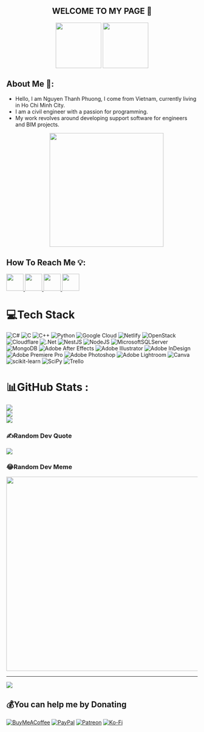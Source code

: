 <!DOCTYPE html>
<html lang="en">
<head>
    <meta charset="UTF-8">
    <meta name="viewport" content="width=device-width, initial-scale=1.0">
</head>
<body>
    <h2 align="center">WELCOME TO MY PAGE 🙌</h2>
    <p align="center"> 
     <img align="center" width="120" src="https://github.com/PYTHINKS/00.Icon/blob/master/Logo%20ThinkTool.png" />
      <img align="center" width="120" src="https://avatars.githubusercontent.com/u/157952071?s=400&u=26422c5a68de626c8152fa86b552817b50746097&v=4" />
    </p>
</body>
</html>

## About Me 📕:
- Hello, I am Nguyen Thanh Phuong, I come from Vietnam, currently living in Ho Chi Minh City.
- I am a civil engineer with a passion for programming.
- My work revolves around developing support software for engineers and BIM projects.
   <p align="center"> 
     <img align="center" width="300" src="https://static.vecteezy.com/system/resources/previews/003/596/441/original/design-studio-concept-in-modern-flat-design-man-designer-creates-content-for-site-drawing-graphic-elements-works-at-computer-illustrator-working-on-creative-studio-project-illustration-vector.jpg" />
    </p>

## How To Reach Me 💡:
<p align="left">
  <a href="https://www.linkedin.com/in/phuong-nguyen-748b25297/" target="_blank">
    <img Width="45" src="https://img.icons8.com/fluent/48/000000/linkedin.png"/>
  </a>
  <a href="https://www.facebook.com/vuontoituonglai28" alt="Facebook">
    <img Width="45" src="https://img.icons8.com/fluent/48/000000/facebook-new.png" target="_blank" />
  </a> 
  <a href="https://www.youtube.com/@pythinks1998" alt="Youtube channel" target="_blank" >
    <img Width="45" src="https://img.icons8.com/fluent/48/000000/youtube-play.png"/>
  </a>
  <a href="mailto:thanhphuong.pythinks@gmail.com" alt="Email">
    <img Width="45" src="https://img.icons8.com/fluent/48/000000/mailing.png"/>
  </a>
</p>

# 💻Tech Stack
![C#](https://img.shields.io/badge/c%23-%23239120.svg?style=flat&logo=c-sharp&logoColor=white) ![C](https://img.shields.io/badge/c-%2300599C.svg?style=flat&logo=c&logoColor=white) ![C++](https://img.shields.io/badge/c++-%2300599C.svg?style=flat&logo=c%2B%2B&logoColor=white) ![Python](https://img.shields.io/badge/python-3670A0?style=flat&logo=python&logoColor=ffdd54) ![Google Cloud](https://img.shields.io/badge/Google%20Cloud-%234285F4.svg?style=flat&logo=google-cloud&logoColor=white) ![Netlify](https://img.shields.io/badge/netlify-%23000000.svg?style=flat&logo=netlify&logoColor=#00C7B7) ![OpenStack](https://img.shields.io/badge/Openstack-%23f01742.svg?style=flat&logo=openstack&logoColor=white) ![Cloudflare](https://img.shields.io/badge/Cloudflare-F38020?style=flat&logo=Cloudflare&logoColor=white) ![.Net](https://img.shields.io/badge/.NET-5C2D91?style=flat&logo=.net&logoColor=white) ![NestJS](https://img.shields.io/badge/nestjs-%23E0234E.svg?style=flat&logo=nestjs&logoColor=white) ![NodeJS](https://img.shields.io/badge/node.js-6DA55F?style=flat&logo=node.js&logoColor=white) ![MicrosoftSQLServer](https://img.shields.io/badge/Microsoft%20SQL%20Sever-CC2927?style=flat&logo=microsoft%20sql%20server&logoColor=white) ![MongoDB](https://img.shields.io/badge/MongoDB-%234ea94b.svg?style=flat&logo=mongodb&logoColor=white) ![Adobe After Effects](https://img.shields.io/badge/Adobe%20After%20Effects-9999FF.svg?style=flat&logo=Adobe%20After%20Effects&logoColor=white) ![Adobe Illustrator](https://img.shields.io/badge/adobeillustrator-%23FF9A00.svg?style=flat&logo=adobeillustrator&logoColor=white) ![Adobe InDesign](https://img.shields.io/badge/Adobe%20InDesign-49021F?style=flat&logo=adobeindesign&logoColor=white) ![Adobe Premiere Pro](https://img.shields.io/badge/Adobe%20Premiere%20Pro-9999FF.svg?style=flat&logo=Adobe%20Premiere%20Pro&logoColor=white) ![Adobe Photoshop](https://img.shields.io/badge/adobephotoshop-%2331A8FF.svg?style=flat&logo=adobephotoshop&logoColor=white) ![Adobe Lightroom](https://img.shields.io/badge/Adobe%20Lightroom-31A8FF.svg?style=flat&logo=Adobe%20Lightroom&logoColor=white) ![Canva](https://img.shields.io/badge/Canva-%2300C4CC.svg?style=flat&logo=Canva&logoColor=white) ![scikit-learn](https://img.shields.io/badge/scikit--learn-%23F7931E.svg?style=flat&logo=scikit-learn&logoColor=white) ![SciPy](https://img.shields.io/badge/SciPy-%230C55A5.svg?style=flat&logo=scipy&logoColor=%white) ![Trello](https://img.shields.io/badge/Trello-%23026AA7.svg?style=flat&logo=Trello&logoColor=white)
# 📊GitHub Stats :
![](https://github-readme-stats.vercel.app/api?username=PYTHINKS&theme=blueberry&hide_border=false&include_all_commits=true&count_private=true)<br/>
![](https://github-readme-streak-stats.herokuapp.com/?user=PYTHINKS&theme=blueberry&hide_border=false)<br/>
![](https://github-readme-stats.vercel.app/api/top-langs/?username=PYTHINKS&theme=blueberry&hide_border=false&include_all_commits=true&count_private=true&layout=compact)

### ✍️Random Dev Quote
![](https://quotes-github-readme.vercel.app/api?type=vetical&theme=radical)

### 😂Random Dev Meme
<img src="https://random-memer.herokuapp.com/" width="512px"/>

---
[![](https://visitcount.itsvg.in/api?id=PYTHINKS&icon=1&color=7)](https://visitcount.itsvg.in)

  ## 💰You can help me by Donating
  [![BuyMeACoffee](https://img.shields.io/badge/Buy%20Me%20a%20Coffee-ffdd00?style=for-the-badge&logo=buy-me-a-coffee&logoColor=black)](https://buymeacoffee.com/kafd) [![PayPal](https://img.shields.io/badge/PayPal-00457C?style=for-the-badge&logo=paypal&logoColor=white)](https://paypal.me/sdssa) [![Patreon](https://img.shields.io/badge/Patreon-F96854?style=for-the-badge&logo=patreon&logoColor=white)](https://patreon.com/áQÁ) [![Ko-Fi](https://img.shields.io/badge/Ko--fi-F16061?style=for-the-badge&logo=ko-fi&logoColor=white)](https://ko-fi.com/sS) 

  <!-- Proudly created with GPRM ( https://gprm.itsvg.in ) -->
  
<!--
**PYTHINKS/PYTHINKS** is a ✨ _special_ ✨ repository because its `README.md` (this file) appears on your GitHub profile.

Here are some ideas to get you started:

- 🔭 I’m currently working on ...
- 🌱 I’m currently learning ...
- 👯 I’m looking to collaborate on ...
- 🤔 I’m looking for help with ...
- 💬 Ask me about ...
- 📫 How to reach me: ...
- 😄 Pronouns: ...
- ⚡ Fun fact: ...
-->
